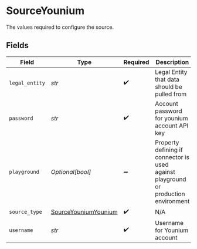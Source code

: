 # SourceYounium

The values required to configure the source.


## Fields

| Field                                                                               | Type                                                                                | Required                                                                            | Description                                                                         |
| ----------------------------------------------------------------------------------- | ----------------------------------------------------------------------------------- | ----------------------------------------------------------------------------------- | ----------------------------------------------------------------------------------- |
| `legal_entity`                                                                      | *str*                                                                               | :heavy_check_mark:                                                                  | Legal Entity that data should be pulled from                                        |
| `password`                                                                          | *str*                                                                               | :heavy_check_mark:                                                                  | Account password for younium account API key                                        |
| `playground`                                                                        | *Optional[bool]*                                                                    | :heavy_minus_sign:                                                                  | Property defining if connector is used against playground or production environment |
| `source_type`                                                                       | [SourceYouniumYounium](../../models/shared/sourceyouniumyounium.md)                 | :heavy_check_mark:                                                                  | N/A                                                                                 |
| `username`                                                                          | *str*                                                                               | :heavy_check_mark:                                                                  | Username for Younium account                                                        |